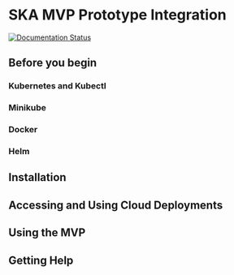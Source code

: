 # SKA MVP Prototype Integration
[![Documentation Status](https://readthedocs.org/projects/ska-telescope-skampi/badge/?version=latest)](https://developer.skatelescope.org/projects/skampi/en/latest/?badge=latest)

## Before you begin

### Kubernetes and Kubectl

### Minikube

### Docker

### Helm

## Installation

## Accessing and Using Cloud Deployments
## Using the MVP

## Getting Help
